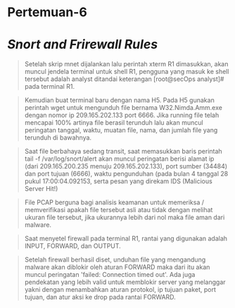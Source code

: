 # **Pertemuan-6**
# _**Snort and Frirewall Rules**_

> Setelah skrip mnet dijalankan lalu perintah xterm R1 dimasukkan, akan muncul jendela terminal untuk shell R1, pengguna yang masuk ke shell tersebut adalah analyst ditandai keterangan [root@secOps analyst]# pada terminal R1.

> Kemudian buat terminal baru dengan nama H5. Pada H5 gunakan perintah wget untuk mengunduh file bernama W32.Nimda.Amm.exe dengan nomor ip 209.165.202.133 port 6666. Jika running file telah mencapai 100% artinya file berasil terunduh lalu akan muncul peringatan tanggal, waktu, muatan file, nama, dan jumlah file yang terunduh di bawahnya.

> Saat file berbahaya sedang transit, saat memasukkan baris perintah tail -f /var/log/snort/alert akan muncul peringatan berisi alamat ip (dari 209.165.200.235 menuju 209.165.202.133), port sumber (34484) dan port tujuan (6666), waktu pengunduhan (pada bulan 4 tanggal 28 pukul 17:00:04.092153, serta pesan yang direkam IDS (Malicious Server Hit!)

> File PCAP berguna bagi analisis keamanan untuk memeriksa / memverifikasi apakah file tersebut asli atau tidak dengan melihat ukuran file tersebut, jika ukurannya lebih dari nol maka file aman dari malware.

> Saat menyetel firewall pada terminal R1, rantai yang digunakan adalah INPUT, FORWARD, dan OUTPUT.

> Setelah firewall berhasil diset, unduhan file yang mengandung malware akan diblokir oleh aturan FORWARD maka dari itu akan muncul peringatan 'failed: Connection timed out'. Ada juga pendekatan yang lebih valid untuk memblokir server yang melanggar yakni dengan menambahkan aturan protokol, ip tujuan paket, port tujuan, dan atur aksi ke drop pada rantai FORWARD.
